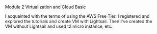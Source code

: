 Module 2 Virtualization and Cloud Basic

I acquainted with the terms of using the AWS Free Tier. I registered and explored the tutorials and create VM with Lightsail. Then I've created the VM without Lightsail and used t2.micro instance, etc.



